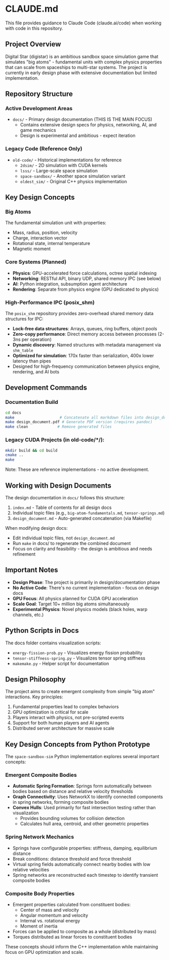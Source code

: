 # CLAUDE.md

This file provides guidance to Claude Code (claude.ai/code) when working with code in this repository.

## Project Overview

Digital Star (digistar) is an ambitious sandbox space simulation game that simulates "big atoms" - fundamental units with complex physics properties that can scale from spaceships to multi-star systems. The project is currently in early design phase with extensive documentation but limited implementation.

## Repository Structure

### Active Development Areas
- `docs/` - Primary design documentation (THIS IS THE MAIN FOCUS)
  - Contains extensive design specs for physics, networking, AI, and game mechanics
  - Design is experimental and ambitious - expect iteration
  
### Legacy Code (Reference Only)
- `old-code/` - Historical implementations for reference
  - `2dsim/` - 2D simulation with CUDA kernels
  - `lsss/` - Large-scale space simulation 
  - `space-sandbox/` - Another space simulation variant
  - `oldest_sim/` - Original C++ physics implementation

## Key Design Concepts

### Big Atoms
The fundamental simulation unit with properties:
- Mass, radius, position, velocity
- Charge, interaction vector
- Rotational state, internal temperature
- Magnetic moment

### Core Systems (Planned)
- **Physics**: GPU-accelerated force calculations, octree spatial indexing
- **Networking**: RESTful API, binary UDP, shared memory IPC (see below)
- **AI**: Python integration, subsumption agent architecture
- **Rendering**: Separate from physics engine (GPU dedicated to physics)

### High-Performance IPC (posix_shm)
The `posix_shm` repository provides zero-overhead shared memory data structures for IPC:
- **Lock-free data structures**: Arrays, queues, ring buffers, object pools
- **Zero-copy performance**: Direct memory access between processes (2-3ns per operation)
- **Dynamic discovery**: Named structures with metadata management via `shm_table`
- **Optimized for simulation**: 170x faster than serialization, 400x lower latency than pipes
- Designed for high-frequency communication between physics engine, rendering, and AI bots

## Development Commands

### Documentation Build
```bash
cd docs
make                    # Concatenate all markdown files into design_document.md
make design_document.pdf # Generate PDF version (requires pandoc)
make clean             # Remove generated files
```

### Legacy CUDA Projects (in old-code/*/):
```bash
mkdir build && cd build
cmake ..
make
```

Note: These are reference implementations - no active development.

## Working with Design Documents

The design documentation in `docs/` follows this structure:
1. `index.md` - Table of contents for all design docs
2. Individual topic files (e.g., `big-atom-fundamentals.md`, `tensor-springs.md`)
3. `design_document.md` - Auto-generated concatenation (via Makefile)

When modifying design docs:
- Edit individual topic files, not `design_document.md`
- Run `make` in docs/ to regenerate the combined document
- Focus on clarity and feasibility - the design is ambitious and needs refinement

## Important Notes

- **Design Phase**: The project is primarily in design/documentation phase
- **No Active Code**: There's no current implementation - focus on design docs
- **GPU Focus**: All physics planned for CUDA GPU acceleration
- **Scale Goal**: Target 10+ million big atoms simultaneously
- **Experimental Physics**: Novel physics models (black holes, warp channels, etc.)

## Python Scripts in Docs

The docs folder contains visualization scripts:
- `energy-fission-prob.py` - Visualizes energy fission probability
- `tensor-stiffness-spring.py` - Visualizes tensor spring stiffness
- `makemake.py` - Helper script for documentation

## Design Philosophy

The project aims to create emergent complexity from simple "big atom" interactions. Key principles:
1. Fundamental properties lead to complex behaviors
2. GPU optimization is critical for scale
3. Players interact with physics, not pre-scripted events
4. Support for both human players and AI agents
5. Distributed server architecture for massive scale

## Key Design Concepts from Python Prototype

The `space-sandbox-sim` Python implementation explores several important concepts:

### Emergent Composite Bodies
- **Automatic Spring Formation**: Springs form automatically between bodies based on distance and relative velocity thresholds
- **Graph Connectivity**: Uses NetworkX to identify connected components in spring networks, forming composite bodies
- **Convex Hulls**: Used primarily for fast intersection testing rather than visualization
  - Provides bounding volumes for collision detection
  - Calculates hull area, centroid, and other geometric properties

### Spring Network Mechanics
- Springs have configurable properties: stiffness, damping, equilibrium distance
- Break conditions: distance threshold and force threshold
- Virtual spring fields automatically connect nearby bodies with low relative velocities
- Spring networks are reconstructed each timestep to identify transient composite bodies

### Composite Body Properties
- Emergent properties calculated from constituent bodies:
  - Center of mass and velocity
  - Angular momentum and velocity
  - Internal vs. rotational energy
  - Moment of inertia
- Forces can be applied to composite as a whole (distributed by mass)
- Torques distributed as linear forces to constituent bodies

These concepts should inform the C++ implementation while maintaining focus on GPU optimization and scale.